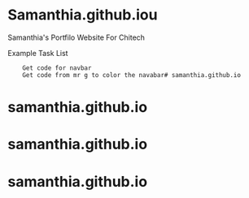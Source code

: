 # Samanthia.github.iou
Samanthia's Portfilo Website For Chitech

Example Task List

        Get code for navbar
        Get code from mr g to color the navabar# samanthia.github.io
# samanthia.github.io
# samanthia.github.io
# samanthia.github.io
